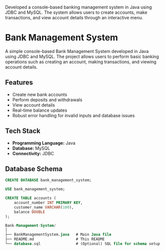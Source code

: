 
Developed a console-based banking management system in Java using JDBC and MySQL. The system allows users to create accounts, make transactions, and view account details through an interactive menu. 

# Bank Management System

A simple console-based Bank Management System developed in Java using JDBC and MySQL. The project allows users to perform basic banking operations such as creating an account, making transactions, and viewing account details.

##  Features

- Create new bank accounts
- Perform deposits and withdrawals
- View account details
- Real-time balance updates
- Robust error handling for invalid inputs and database issues

##  Tech Stack

- **Programming Language:** Java
- **Database:** MySQL
- **Connectivity:** JDBC

##  Database Schema

```sql
CREATE DATABASE bank_management_system;

USE bank_management_system;

CREATE TABLE accounts (
    account_number INT PRIMARY KEY,
    customer_name VARCHAR(100),
    balance DOUBLE
);

Bank-Management-System/
│
├── BankManagementSystem.java   # Main Java file
├── README.md                   # This README
└── database.sql                # (Optional) SQL file for schema setup

